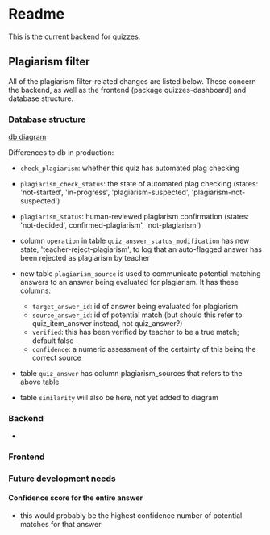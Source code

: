 # Readme

This is the current backend for quizzes.

## Plagiarism filter

All of the plagiarism filter-related changes are listed below. These concern the backend, as well as the frontend (package quizzes-dashboard) and database structure.

### Database structure

[db diagram](quizzes_db.png)

Differences to db in production:

* ```check_plagiarism```: whether this quiz has automated plag checking
* ```plagiarism_check_status```: the state of automated plag checking (states: 'not-started', 'in-progress', 'plagiarism-suspected', 'plagiarism-not-suspected')
* ```plagiarism_status```: human-reviewed plagiarism confirmation (states: 'not-decided', confirmed-plagiarism', 'not-plagiarism')
* column ```operation``` in table ```quiz_answer_status_modification``` has new state, 'teacher-reject-plagiarism', to log that an auto-flagged answer has been rejected as plagiarism by teacher


* new table ```plagiarism_source``` is used to communicate potential matching answers to an answer being evaluated for plagiarism. It has these columns:
  * ```target_answer_id```: id of answer being evaluated for plagiarism
  * ```source_answer_id```: id of potential match (but should this refer to quiz_item_answer instead, not quiz_answer?)
  * ```verified```: this has been verified by teacher to be a true match; default false
  * ```confidence```: a numeric assessment of the certainty of this being the correct source



* table ```quiz_answer``` has column plagiarism_sources that refers to the above table
* table ```similarity``` will also be here, not yet added to diagram


### Backend
* 


### Frontend


### Future development needs

#### Confidence score for the entire answer
* this would probably be the highest confidence number of potential matches for that answer